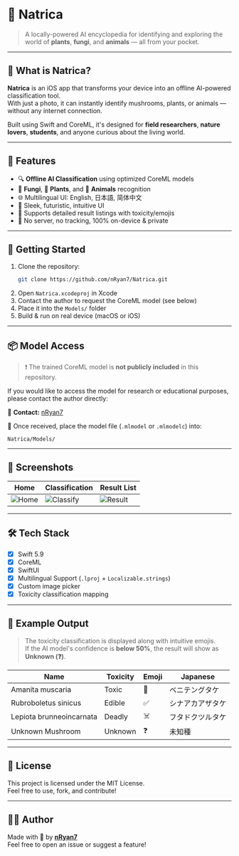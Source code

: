 # 🌿 Natrica

> A locally-powered AI encyclopedia for identifying and exploring the world of **plants**, **fungi**, and **animals** — all from your pocket.

---

## 🧠 What is Natrica?

**Natrica** is an iOS app that transforms your device into an offline AI-powered classification tool.  
With just a photo, it can instantly identify mushrooms, plants, or animals — without any internet connection.

Built using Swift and CoreML, it's designed for **field researchers**, **nature lovers**, **students**, and anyone curious about the living world.

---

## 🚀 Features

- 🔍 **Offline AI Classification** using optimized CoreML models  
- 🍄 **Fungi**, 🌿 **Plants**, and 🐾 **Animals** recognition  
- 🌐 Multilingual UI: English, 日本語, 简体中文  
- 🎨 Sleek, futuristic, intuitive UI  
- 🧾 Supports detailed result listings with toxicity/emojis  
- 📱 No server, no tracking, 100% on-device & private  

---

## 📲 Getting Started

1. Clone the repository:
   ```bash
   git clone https://github.com/nRyan7/Natrica.git
   ```
2. Open `Natrica.xcodeproj` in Xcode  
3. Contact the author to request the CoreML model (see below)  
4. Place it into the `Models/` folder  
5. Build & run on real device (macOS or iOS)

---

## 📦 Model Access

> ❗ The trained CoreML model is **not publicly included** in this repository.

If you would like to access the model for research or educational purposes,  
please contact the author directly:

📧 **Contact:** [nRyan7](https://github.com/nRyan7)

📁 Once received, place the model file (`.mlmodel` or `.mlmodelc`) into:

```
Natrica/Models/
```

---

## 📸 Screenshots

| Home | Classification | Result List |
|------|----------------|-------------|
| ![Home](screenshots/home.png) | ![Classify](screenshots/classify.png) | ![Result](screenshots/result.png) |

---

## 🛠️ Tech Stack

- [x] Swift 5.9  
- [x] CoreML  
- [x] SwiftUI  
- [x] Multilingual Support (`.lproj` + `Localizable.strings`)  
- [x] Custom image picker  
- [x] Toxicity classification mapping  

---

## 🧪 Example Output

> The toxicity classification is displayed along with intuitive emojis.  
> If the AI model's confidence is **below 50%**, the result will show as **Unknown (❓)**.


| Name                 | Toxicity | Emoji | Japanese        |
|----------------------|----------|-------|-----------------|
| Amanita muscaria     | Toxic    | 🍄     | ベニテングタケ   |
| Rubroboletus sinicus | Edible   | ✅     | シナアカアザタケ |
| Lepiota brunneoincarnata | Deadly | ☠️     | フタドクツルタケ  |
| Unknown Mushroom     | Unknown  | ❓     | 未知種            |

---

## 📄 License

This project is licensed under the MIT License.  
Feel free to use, fork, and contribute!

---

## 🙋‍♀️ Author

Made with 🍄 by **[nRyan7](https://github.com/nRyan7)**  
Feel free to open an issue or suggest a feature!
